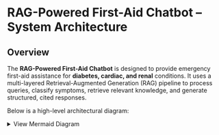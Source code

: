 # RAG-Powered First-Aid Chatbot – System Architecture

## Overview

The **RAG-Powered First-Aid Chatbot** is designed to provide emergency first-aid assistance for **diabetes, cardiac, and renal** conditions. It uses a multi-layered Retrieval-Augmented Generation (RAG) pipeline to process queries, classify symptoms, retrieve relevant knowledge, and generate structured, cited responses.

Below is a high-level architectural diagram:

<details>
<summary>View Mermaid Diagram </summary>

```mermaid
%%{init: {
  'theme': 'base',
  'themeVariables': {
    'fontFamily': 'Segoe UI, Tahoma, Geneva, Verdana, sans-serif',
    'fontSize': '13px',
    'primaryTextColor': '#2c3e50',
    'primaryBorderColor': '#3498db',
    'primaryColor': '#ecf0f1',
    'lineColor': '#34495e'
  }
}}%%
graph TB
    %% Main Flow
    User[User Input] --> MainBot[FirstAidChatbot]

    %% Core Pipeline
    MainBot --> Step1[Step 1: Triage Classification]
    MainBot --> Step2[Step 2: Multi-Source Retrieval]
    MainBot --> Step3[Step 3: Result Fusion]
    MainBot --> Step4[Step 4: Response Generation]

    %% Triage Components
    Step1 --> GroqLLM[Groq LLM]
    Step1 --> Keywords[Keyword Fallback]

    %% Retrieval Components
    Step2 --> Semantic[Semantic Search]
    Step2 --> Keyword[Keyword Search]
    Step2 --> Web[Web Search]

    %% Knowledge Base
    Semantic --> KB[Knowledge Base]
    Keyword --> KB
    KB --> Data[(Excel Data)]
    KB --> Embeddings[(Vector Embeddings)]

    %% External APIs
    Web --> SerperAPI[Serper API]
    GroqLLM --> GroqAPI[Groq API]

    %% Final Processing
    Semantic --> Step3
    Keyword --> Step3
    Web --> Step3
    Step3 --> Step4
    Step4 --> Output[Final Response]

    %% Styling
    classDef primary fill:#2980b9,stroke:#1f4e79,stroke-width:3px,color:#ffffff,font-weight:bold
    classDef process fill:#27ae60,stroke:#1e8449,stroke-width:2px,color:#ffffff,font-weight:500
    classDef data fill:#e74c3c,stroke:#c0392b,stroke-width:2px,color:#ffffff,font-weight:500
    classDef api fill:#f39c12,stroke:#d68910,stroke-width:2px,color:#ffffff,font-weight:500
    classDef accent fill:#9b59b6,stroke:#7d3c98,stroke-width:2px,color:#ffffff,font-weight:500

    class User,MainBot,Output primary
    class Step1,Step2,Step3,Step4 process
    class KB,Data,Embeddings data
    class GroqAPI,SerperAPI,GroqLLM,Web api
    class Semantic,Keyword,Keywords accent
 ```
 </details>
